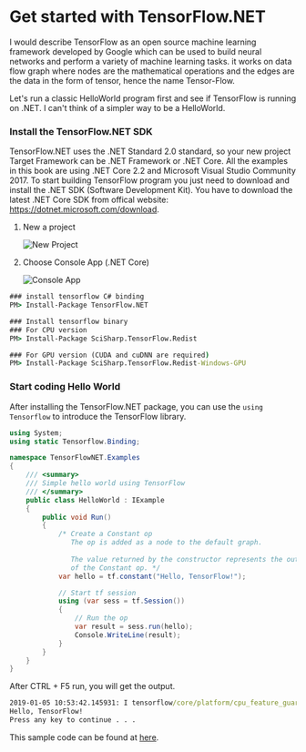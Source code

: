 # 	Get started with TensorFlow.NET

I would describe TensorFlow as an open source machine learning framework developed by Google which can be used to build neural networks and perform a variety of machine learning tasks. it works on data flow graph where nodes are the mathematical operations and the edges are the data in the form of tensor, hence the name Tensor-Flow. 



Let's run a classic HelloWorld program first and see if TensorFlow is running on .NET. I can't think of a simpler way to be a HelloWorld.



### Install the TensorFlow.NET SDK

TensorFlow.NET uses the .NET Standard 2.0 standard, so your new project Target Framework can be .NET Framework or .NET Core.  All the examples in this book are using .NET Core 2.2 and Microsoft Visual Studio Community 2017. To start building TensorFlow program you just need to download and install the .NET SDK (Software Development Kit). You have to download the latest .NET Core SDK from offical website: https://dotnet.microsoft.com/download.



1. New a project

   ![New Project](_static/new-project.png)

2. Choose Console App (.NET Core)

   ![Console App](_static/new-project-console.png)



```cmd
### install tensorflow C# binding
PM> Install-Package TensorFlow.NET

### Install tensorflow binary
### For CPU version
PM> Install-Package SciSharp.TensorFlow.Redist

### For GPU version (CUDA and cuDNN are required)
PM> Install-Package SciSharp.TensorFlow.Redist-Windows-GPU
```

### Start coding Hello World

After installing the TensorFlow.NET package, you can use the `using Tensorflow` to introduce the TensorFlow library.



```csharp
using System;
using static Tensorflow.Binding;

namespace TensorFlowNET.Examples
{
    /// <summary>
    /// Simple hello world using TensorFlow
    /// </summary>
    public class HelloWorld : IExample
    {
        public void Run()
        {
            /* Create a Constant op
               The op is added as a node to the default graph.
            
               The value returned by the constructor represents the output
               of the Constant op. */
            var hello = tf.constant("Hello, TensorFlow!");

            // Start tf session
            using (var sess = tf.Session())
            {
                // Run the op
                var result = sess.run(hello);
                Console.WriteLine(result);
            }
        }
    }
}
```
After CTRL + F5 run, you will get the output.
```cmd
2019-01-05 10:53:42.145931: I tensorflow/core/platform/cpu_feature_guard.cc:141] Your CPU supports instructions that this TensorFlow binary was not compiled to use: AVX2
Hello, TensorFlow!
Press any key to continue . . .
```

This sample code can be found at [here](https://github.com/SciSharp/SciSharp-Stack-Examples/blob/master/src/TensorFlowNET.Examples/HelloWorld.cs).

